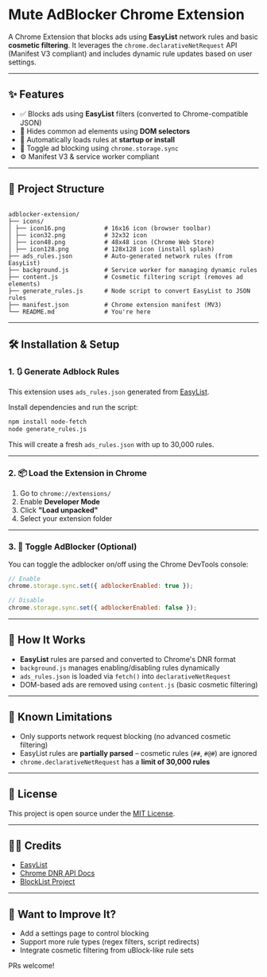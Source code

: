 # Mute AdBlocker Chrome Extension

A Chrome Extension that blocks ads using **EasyList** network rules and basic **cosmetic filtering**. It leverages the `chrome.declarativeNetRequest` API (Manifest V3 compliant) and includes dynamic rule updates based on user settings.

---

## ✨ Features

- ✅ Blocks ads using **EasyList** filters (converted to Chrome-compatible JSON)
- 🧹 Hides common ad elements using **DOM selectors**
- 🔄 Automatically loads rules at **startup or install**
- 🔘 Toggle ad blocking using `chrome.storage.sync`
- ⚙️ Manifest V3 & service worker compliant

---

## 📁 Project Structure

```

adblocker-extension/
├── icons/
│ ├── icon16.png           # 16x16 icon (browser toolbar)
│ ├── icon32.png           # 32x32 icon
│ ├── icon48.png           # 48x48 icon (Chrome Web Store)
│ ├── icon128.png          # 128x128 icon (install splash)
├── ads_rules.json         # Auto-generated network rules (from EasyList)
├── background.js          # Service worker for managing dynamic rules
├── content.js             # Cosmetic filtering script (removes ad elements)
├── generate_rules.js      # Node script to convert EasyList to JSON rules
├── manifest.json          # Chrome extension manifest (MV3)
└── README.md              # You're here

````

---

## 🛠 Installation & Setup

### 1. 🔃 Generate Adblock Rules

This extension uses `ads_rules.json` generated from [EasyList](https://easylist.to/).

Install dependencies and run the script:

```bash
npm install node-fetch
node generate_rules.js
````

This will create a fresh `ads_rules.json` with up to 30,000 rules.

---

### 2. 📦 Load the Extension in Chrome

1. Go to `chrome://extensions/`
2. Enable **Developer Mode**
3. Click **"Load unpacked"**
4. Select your extension folder

---

### 3. 🧪 Toggle AdBlocker (Optional)

You can toggle the adblocker on/off using the Chrome DevTools console:

```js
// Enable
chrome.storage.sync.set({ adblockerEnabled: true });

// Disable
chrome.storage.sync.set({ adblockerEnabled: false });
```

---

## 🧩 How It Works

* **EasyList** rules are parsed and converted to Chrome's DNR format
* `background.js` manages enabling/disabling rules dynamically
* `ads_rules.json` is loaded via `fetch()` into `declarativeNetRequest`
* DOM-based ads are removed using `content.js` (basic cosmetic filtering)

---

## 🧷 Known Limitations

* Only supports network request blocking (no advanced cosmetic filtering)
* EasyList rules are **partially parsed** – cosmetic rules (`##`, `#@#`) are ignored
* `chrome.declarativeNetRequest` has a **limit of 30,000 rules**

---

## 📃 License

This project is open source under the [MIT License](LICENSE).

---

## 🙋‍♂️ Credits

* [EasyList](https://easylist.to/)
* [Chrome DNR API Docs](https://developer.chrome.com/docs/extensions/reference/declarativeNetRequest/)
* [BlockList Project](https://blocklistproject.github.io/Lists/)

---

## 🚀 Want to Improve It?

* Add a settings page to control blocking
* Support more rule types (regex filters, script redirects)
* Integrate cosmetic filtering from uBlock-like rule sets

PRs welcome!
